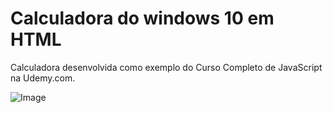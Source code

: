 # Calculadora do windows 10 em HTML

Calculadora desenvolvida como exemplo do Curso Completo de JavaScript na Udemy.com.

![Image](https://github.com/user-attachments/assets/d02802eb-726f-450f-9328-d2de3e831ab7)
